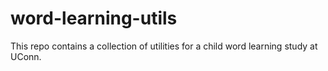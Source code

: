 # word-learning-utils

This repo contains a collection of utilities for a child word learning study at UConn.
